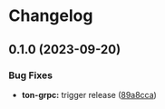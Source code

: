 # Changelog

## 0.1.0 (2023-09-20)


### Bug Fixes

* **ton-grpc:** trigger release ([89a8cca](https://github.com/getgems-io/tonlibjson/commit/89a8cca719dec015d8441d28b1f49fc03bcecd3f))
